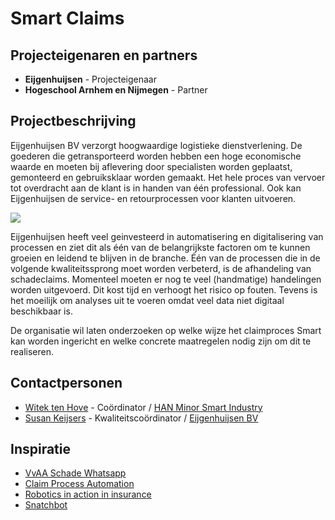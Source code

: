 # Smart Claims

## Projecteigenaren en partners
+ **Eijgenhuijsen** - Projecteigenaar
+ **Hogeschool Arnhem en Nijmegen** - Partner

## Projectbeschrijving
Eijgenhuijsen BV verzorgt hoogwaardige logistieke dienstverlening. De goederen die getransporteerd worden hebben een hoge economische waarde en moeten bij aflevering door specialisten worden geplaatst, gemonteerd en gebruiksklaar worden gemaakt. Het hele proces van vervoer tot overdracht aan de klant is in handen van één professional. Ook kan Eijgenhuijsen de service- en retourprocessen voor klanten uitvoeren.

![](https://www.eijgenhuijsen.nl/wp-content/uploads/2018/02/Onderzoek_Eijgehuijsen.jpg)

Eijgenhuijsen heeft veel geinvesteerd in automatisering en digitalisering van processen en ziet dit als één van de belangrijkste factoren om te kunnen groeien en leidend te blijven in de branche. Één van de processen die in de volgende kwaliteitssprong moet worden verbeterd, is de afhandeling van schadeclaims. Momenteel moeten er nog te veel (handmatige) handelingen worden uitgevoerd. Dit kost tijd en verhoogt het risico op fouten. Tevens is het moeilijk om analyses uit te voeren omdat veel data niet digitaal beschikbaar is.

De organisatie wil laten onderzoeken op welke wijze het claimproces Smart kan worden ingericht en welke concrete maatregelen nodig zijn om dit te realiseren.

## Contactpersonen
+ [Witek ten Hove](https://www.linkedin.com/in/witektenhove/) - Coördinator / [HAN Minor Smart Industry](https://witusj.github.io/MinorSI/) 
+ [Susan Keijsers](https://www.linkedin.com/in/susankeijsers/) - Kwaliteitscoördinator / [Eijgenhuijsen BV](https://www.eijgenhuijsen.nl/)
  
## Inspiratie
+ [VvAA Schade Whatsapp](https://www.vvaa.nl/service/schade/schade-melden-via-whatsapp)
+ [Claim Process Automation](https://youtu.be/dT0INU-fmI8)
+ [Robotics in action in insurance](https://youtu.be/9rdkK_8omAo)
+ [Snatchbot](https://youtu.be/YnNwCobbUdA)

